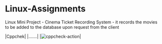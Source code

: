 # Linux-Assignments
Linux Mini Project - Cinema Ticket Recording System - it records the movies to be added to the database upon request from the client

|Cppchek|
|.......|
|![cppcheck-action](https://github.com/99002535/Linux-Assignments/workflows/cppcheck-action/badge.svg)|
